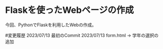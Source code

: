 # Flaskを使ったWebページの作成
今回、PythonでFlaskを利用したWebの作成。

#変更履歴
2023/07/13  最初のCommit
2023/07/13  form.html -> 学年の選択の追加